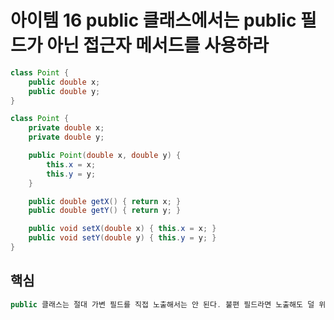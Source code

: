 # 아이템 16 public 클래스에서는 public 필드가 아닌 접근자 메서드를 사용하라

```java
class Point {
	public double x;
	public double y;
}
```

```java
class Point {
	private double x;
	private double y;

	public Point(double x, double y) {
		this.x = x;
		this.y = y;
	}

	public double getX() { return x; }
	public double getY() { return y; }

	public void setX(double x) { this.x = x; }
	public void setY(double y) { this.y = y; }
}
```

## 핵심

```java
public 클래스는 절대 가변 필드를 직접 노출해서는 안 된다. 불편 필드라면 노출해도 덜 위험하지만 완전히 안심할 수는 없다. 하지만 package-private 클래스나 private 중첩 클래스에서는 종종 필드를 노출하는 편이 나을 때도 있다.
```